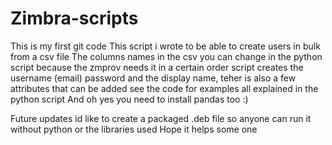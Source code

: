 # Zimbra-scripts

This is my first git code
This script i wrote to be able to create users in bulk from a csv file
The columns names in the csv you can change in the python script because the zmprov needs it in a certain order 
script creates the username (email) password and the display name, teher is also a few attributes that can be added see the code for examples 
all explained in the python script
And oh yes you need to install pandas too :)

Future updates id like to create a packaged .deb file so anyone can run it without python or the libraries used
Hope it helps some one
